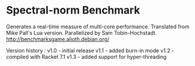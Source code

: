 # Spectral-norm Benchmark

Generates a real-time measure of multi-core performance.
Translated from Mike Pall's Lua version.
Parallelized by Sam Tobin-Hochstadt.
http://benchmarksgame.alioth.debian.org/

Version history :
v1.0 - initial release
v1.1 - added burn-in mode
v1.2 - compiled with Racket 7.1
v1.3 - added support for hyper-threading
